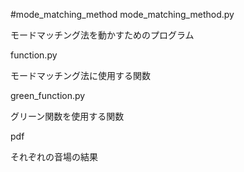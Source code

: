 #mode_matching_method
mode_matching_method.py

モードマッチング法を動かすためのプログラム

function.py

モードマッチング法に使用する関数

green_function.py

グリーン関数を使用する関数

pdf

それぞれの音場の結果


